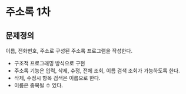 # 주소록 1차

## 문제정의

이름, 전화번호, 주소로 구성된 주소록 프로그램을 작성한다.
- 구조적 프로그래밍 방식으로 구현
- 주소록 기능은 입력, 삭제, 수정, 전체 조회, 이름 검색 조회가 가능하도록 한다.
- 삭제, 수정시 항목 검색은 이름으로 한다.
- 이름은 중복될 수 있다.
